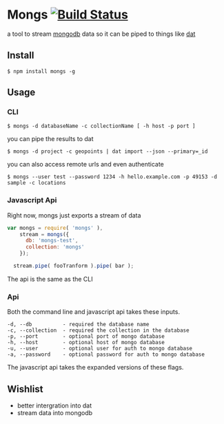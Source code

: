 
# Mongs [![Build Status](https://travis-ci.org/jcblw/node-mongs.svg?branch=master)](https://travis-ci.org/jcblw/node-mongs)

a tool to stream [mongodb](http://www.mongodb.com/) data so it can be piped to things like [dat](http://dat-data.org)

## Install

    $ npm install mongs -g

## Usage

### CLI

    $ mongs -d databaseName -c collectionName [ -h host -p port ]

you can pipe the results to dat

    $ mongs -d project -c geopoints | dat import --json --primary=_id  

you can also access remote urls and even authenticate 

    $ mongs --user test --password 1234 -h hello.example.com -p 49153 -d sample -c locations

### Javascript Api

Right now, mongs just exports a stream of data

```javascript
var mongs = require( 'mongs' ),
    stream = mongs({ 
      db: 'mongs-test',
      collection: 'mongs'
    });

  stream.pipe( fooTranform ).pipe( bar );
```

The api is the same as the CLI

### Api

Both the command line and javascript api takes these inputs.

    -d, --db          - required the database name
    -c, --collection  - required the collection in the database
    -p, --port        - optional port of mongo database
    -h, --host        - optional host of mongo database
    -u, --user        - optional user for auth to mongo database
    -a, --password    - optional password for auth to mongo database

The javascript api takes the expanded versions of these flags.

## Wishlist

- better intergration into dat
- stream data into mongodb

